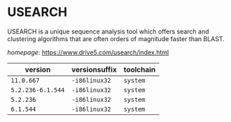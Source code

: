 # USEARCH

USEARCH is a unique sequence analysis tool which offers search and clustering algorithms that are  often orders of magnitude faster than BLAST.

*homepage*: <https://www.drive5.com/usearch/index.html>

version | versionsuffix | toolchain
--------|---------------|----------
``11.0.667`` | ``-i86linux32`` | ``system``
``5.2.236-6.1.544`` | ``-i86linux32`` | ``system``
``5.2.236`` | ``-i86linux32`` | ``system``
``6.1.544`` | ``-i86linux32`` | ``system``
